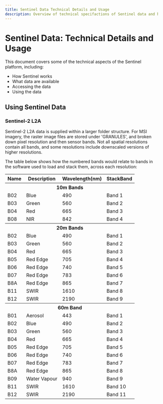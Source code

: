 ```yaml
---
title: Sentinel Data Technical Details and Usage
description: Overview of technical specifactions of Sentinel data and how to use it
---
```


# Sentinel Data: Technical Details and Usage

This document covers some of the technical aspects of the Sentinel platform, including:

* How Sentinel works
* What data are available
* Accessing the data
* Using the data

## Using Sentinel Data

### Sentinel-2 L2A

Sentinel-2 L2A data is supplied within a larger folder structure. For MSI imagery, the raster image files are stored under 'GRANULES', and broken down pixel resolution and then sensor bands. Not all spatial resolutions contain all bands, and some resolutions include downscaled versions of higher resolutions.

The table below shows how the numbered bands would relate to bands in the software used to load and stack them, across each resolution:

<table style="width:100%" align="center">
	<tr>
		<th>Name</th>
		<th>Description</th>
		<th>Wavelength(nm)</th>
		<th>StackBand</th>
	</tr>
	<tr>
		<th colspan="4">10m Bands</th>
	</tr>
	<tr>
		<td>B02</td>
		<td>Blue</td>
		<td>490</td>
		<td>Band 1</td>
	</tr>
	<tr>
		<td>B03</td>
		<td>Green</td>
		<td>560</td>
		<td>Band 2</td>
	</tr>
	<tr>
		<td>B04</td>
		<td>Red</td>
		<td>665</td>
		<td>Band 3</td>
	</tr>
	<tr>
		<td>B08</td>
		<td>NIR</td>
		<td>842</td>
		<td>Band 4</td>
	</tr>
	<tr>
		<th colspan="4">20m Bands</th>
	</tr>
	<tr>
		<td>B02</td>
		<td>Blue</td>
		<td>490</td>
		<td>Band 1</td>
	</tr>
	<tr>
		<td>B03</td>
		<td>Green</td>
		<td>560</td>
		<td>Band 2</td>
	</tr>
	<tr>
		<td>B04</td>
		<td>Red</td>
		<td>665</td>
		<td>Band 3</td>
	</tr>
	<tr>
		<td>B05</td>
		<td>Red Edge</td>
		<td>705</td>
		<td>Band 4</td>
	</tr>
	<tr>
		<td>B06</td>
		<td>Red Edge</td>
		<td>740</td>
		<td>Band 5</td>
	</tr>
	<tr>
		<td>B07</td>
		<td>Red Edge</td>
		<td>783</td>
		<td>Band 6</td>
	</tr>
	<tr>
		<td>B8A</td>
		<td>Red Edge</td>
		<td>865</td>
		<td>Band 7</td>
	</tr>
	<tr>
		<td>B11</td>
		<td>SWIR</td>
		<td>1610</td>
		<td>Band 8</td>
	</tr>
	<tr>
		<td>B12</td>
		<td>SWIR</td>
		<td>2190</td>
		<td>Band 9</td>
	</tr>
	<tr>
		<th colspan="4">60m Band</th>
	</tr>
	<tr>
		<td>B01</td>
		<td>Aerosol</td>
		<td>443</td>
		<td>Band 1</td>
	</tr>
	<tr>
		<td>B02</td>
		<td>Blue</td>
		<td>490</td>
		<td>Band 2</td>
	</tr>
	<tr>
		<td>B03</td>
		<td>Green</td>
		<td>560</td>
		<td>Band 3</td>
	</tr>
	<tr>
		<td>B04</td>
		<td>Red</td>
		<td>665</td>
		<td>Band 4</td>
	</tr>
	<tr>
		<td>B05</td>
		<td>Red Edge</td>
		<td>705</td>
		<td>Band 5</td>
	</tr>
	<tr>
		<td>B06</td>
		<td>Red Edge</td>
		<td>740</td>
		<td>Band 6</td>
	</tr>
	<tr>
		<td>B07</td>
		<td>Red Edge</td>
		<td>783</td>
		<td>Band 7</td>
	</tr>
	<tr>
		<td>B8A</td>
		<td>Red Edge</td>
		<td>865</td>
		<td>Band 8</td>
	</tr>
	<tr>
		<td>B09</td>
		<td>Water Vapour</td>
		<td>940</td>
		<td>Band 9</td>
	</tr>
	<tr>
		<td>B11</td>
		<td>SWIR</td>
		<td>1610</td>
		<td>Band 10</td>
	</tr>
	<tr>
		<td>B12</td>
		<td>SWIR</td>
		<td>2190</td>
		<td>Band 11</td>
	</tr>
</table>
